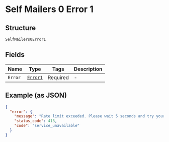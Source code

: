 
# Self Mailers 0 Error 1

## Structure

`SelfMailers0Error1`

## Fields

| Name | Type | Tags | Description |
|  --- | --- | --- | --- |
| `Error` | [`Error1`](../../doc/models/error-1.md) | Required | - |

## Example (as JSON)

```json
{
  "error": {
    "message": "Rate limit exceeded. Please wait 5 seconds and try your request again.",
    "status_code": 413,
    "code": "service_unavailable"
  }
}
```

